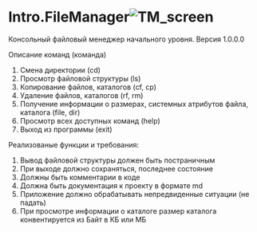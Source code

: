 # Intro.FileManager![TM_screen](https://user-images.githubusercontent.com/104443148/173856582-6adccca2-06ad-451e-bd8c-fd60003f94c2.jpg)

Консольный файловый менеджер начального уровня.
Версия 1.0.0.0

Описание команд (команда)
1. Смена директории (cd)
2. Просмотр файловой структуры (ls)
3. Копирование файлов, каталогов (cf, cp)
4. Удаление файлов, каталогов (rf, rm)
5. Получение информации о размерах, системных атрибутов файла, каталога (file, dir)
6. Просмотр всех доступных команд (help)
7. Выход из программы (exit)

Реализованые функции и требования:
1. Вывод файловой структуры должен быть постраничным
2. При выходе должно сохраняться, последнее состояние
3. Должны быть комментарии в коде
4. Должна быть документация к проекту в формате md
5. Приложение должно обрабатывать непредвиденные ситуации (не падать)
6. При просмотре информации о каталоге размер каталога конвентируется из Байт в КБ или МБ
